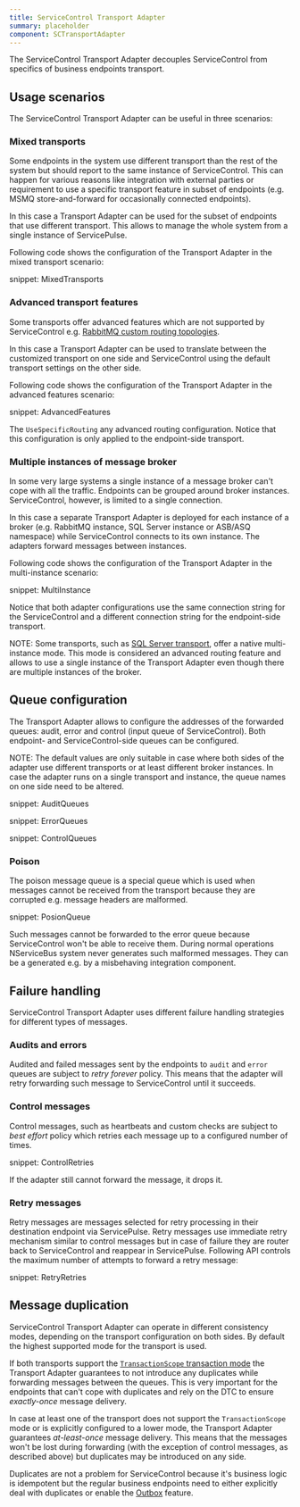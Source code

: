 ```yaml
---
title: ServiceControl Transport Adapter
summary: placeholder
component: SCTransportAdapter
---
```


The ServiceControl Transport Adapter decouples ServiceControl from specifics of business endpoints transport. 


## Usage scenarios

The ServiceControl Transport Adapter can be useful in three scenarios:


### Mixed transports

Some endpoints in the system use different transport than the rest of the system but should report to the same instance of ServiceControl. This can happen for various reasons like integration with external parties or requirement to use a specific transport feature in subset of endpoints (e.g. MSMQ store-and-forward for occasionally connected endpoints).

In this case a Transport Adapter can be used for the subset of endpoints that use different transport. This allows to manage the whole system from a single instance of ServicePulse.

Following code shows the configuration of the Transport Adapter in the mixed transport scenario:

snippet: MixedTransports


### Advanced transport features

Some transports offer advanced features which are not supported by ServiceControl e.g. [RabbitMQ custom routing topologies](/nservicebus/rabbitmq/routing-topology.md#custom-routing-topology).

In this case a Transport Adapter can be used to translate between the customized transport on one side and ServiceControl using the default transport settings on the other side.

Following code shows the configuration of the Transport Adapter in the advanced features scenario:

snippet: AdvancedFeatures

The `UseSpecificRouting` any advanced routing configuration. Notice that this configuration is only applied to the endpoint-side transport.


### Multiple instances of message broker

In some very large systems a single instance of a message broker can't cope with all the traffic. Endpoints can be grouped around broker instances. ServiceControl, however, is limited to a single connection. 

In this case a separate Transport Adapter is deployed for each instance of a broker (e.g. RabbitMQ instance, SQL Server instance or ASB/ASQ namespace) while ServiceControl connects to its own instance. The adapters forward messages between instances.

Following code shows the configuration of the Transport Adapter in the multi-instance scenario:

snippet: MultiInstance

Notice that both adapter configurations use the same connection string for the ServiceControl and a different connection string for the endpoint-side transport.

NOTE: Some transports, such as [SQL Server transport](/nservicebus/sqlserver/), offer a native multi-instance mode. This mode is considered an advanced routing feature and allows to use a single instance of the Transport Adapter even though there are multiple instances of the broker.


## Queue configuration

The Transport Adapter allows to configure the addresses of the forwarded queues: audit, error and control (input queue of ServiceControl). Both endpoint- and ServiceControl-side queues can be configured. 

NOTE: The default values are only suitable in case where both sides of the adapter use different transports or at least different broker instances. In case the adapter runs on a single transport and instance, the queue names on one side need to be altered.

snippet: AuditQueues

snippet: ErrorQueues

snippet: ControlQueues


### Poison

The poison message queue is a special queue which is used when messages cannot be received from the transport because they are corrupted e.g. message headers are malformed.

snippet: PosionQueue

Such messages cannot be forwarded to the error queue because ServiceControl won't be able to receive them. During normal operations NServiceBus system never generates such malformed messages. They can be a generated e.g. by a  misbehaving integration component.


## Failure handling

ServiceControl Transport Adapter uses different failure handling strategies for different types of messages.


### Audits and errors

Audited and failed messages sent by the endpoints to `audit` and `error` queues are subject to *retry forever* policy. This means that the adapter will retry forwarding such message to ServiceControl until it succeeds. 


### Control messages

Control messages, such as heartbeats and custom checks are subject to *best effort* policy which retries each message up to a configured number of times.

snippet: ControlRetries

If the adapter still cannot forward the message, it drops it.


### Retry messages

Retry messages are messages selected for retry processing in their destination endpoint via ServicePulse. Retry messages use immediate retry mechanism similar to control messages but in case of failure they are router back to ServiceControl and reappear in ServicePulse. Following API controls the maximum number of attempts to forward a retry message:

snippet: RetryRetries 


## Message duplication

ServiceControl Transport Adapter can operate in different consistency modes, depending on the transport configuration on both sides. By default the highest supported mode for the transport is used.

If both transports support the [`TransactionScope` transaction mode](/nservicebus/transports/transactions.md#transactions-transaction-scope-distributed-transaction) the Transport Adapter guarantees to not introduce any duplicates while forwarding messages between the queues. This is very important for the endpoints that can't cope with duplicates and rely on the DTC to ensure *exactly-once* message delivery.

In case at least one of the transport does not support the `TransactionScope` mode or is explicitly configured to a lower mode, the Transport Adapter guarantees *at-least-once* message delivery. This means that the messages won't be lost during forwarding (with the exception of control messages, as described above) but duplicates may be introduced on any side. 

Duplicates are not a problem for ServiceControl because it's business logic is idempotent but the regular business endpoints need to either explicitly deal with duplicates or enable the [Outbox](/nservicebus/outbox/) feature.